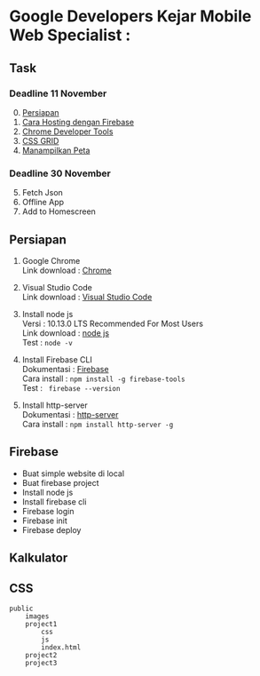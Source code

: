 # Google Developers Kejar Mobile Web Specialist :

## Task
### Deadline 11 November
0. [Persiapan](#persiapan)
1. [Cara Hosting dengan Firebase](#firebase)
2. [Chrome Developer Tools](#kalkulator)
3. [CSS GRID](#css)
4. [Manampilkan Peta](#maps) 

### Deadline 30 November
5. Fetch Json
6. Offline App
7. Add to Homescreen

## Persiapan
1. Google Chrome  
Link download   : [Chrome](https://support.google.com/chrome/answer/95346?co=GENIE.Platform%3DDesktop&hl=en)  

2. Visual Studio Code  
Link download   : [Visual Studio Code](https://code.visualstudio.com/download)  

3. Install node js  
Versi           : 10.13.0 LTS Recommended For Most Users  
Link download   : [node js](https://nodejs.org/en/)  
Test            : ``` node -v ```

4. Install Firebase CLI  
Dokumentasi     : [Firebase](https://firebase.google.com/docs/cli/?hl=id)  
Cara install    :  ``` npm install -g firebase-tools ```  
Test            : ``` firebase --version```  

5. Install http-server  
Dokumentasi     : [http-server](https://www.npmjs.com/package/http-server)   
Cara install    :   ``` npm install http-server -g ```  

## Firebase
- Buat simple website di local
- Buat firebase project
- Install node js
- Install firebase cli
- Firebase login
- Firebase init
- Firebase deploy

## Kalkulator

## CSS

```
public
    images
    project1
        css
        js
        index.html
    project2
    project3
```